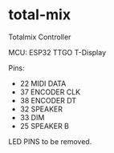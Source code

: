 # total-mix

Totalmix Controller

MCU: ESP32 TTGO T-Display

Pins:
- 22    MIDI DATA
- 37    ENCODER CLK
- 38    ENCODER DT
- 32    SPEAKER
- 33    DIM
- 25    SPEAKER B


LED PINS to be removed.

